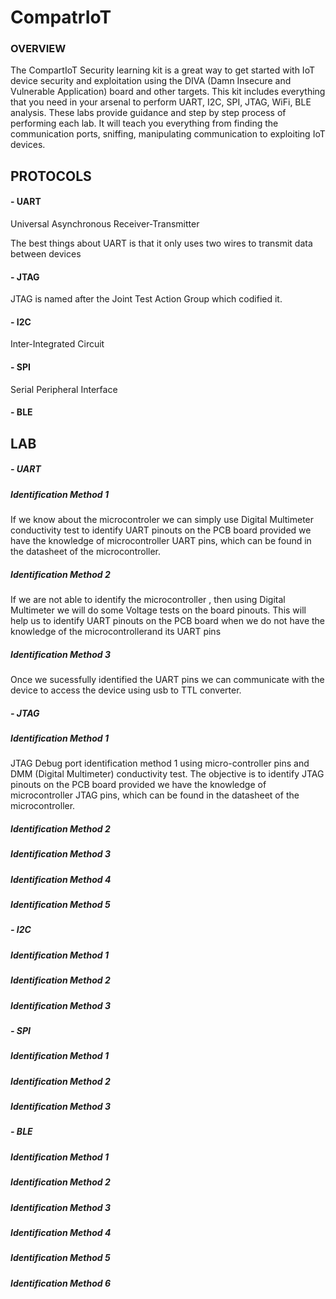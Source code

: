<h1>CompatrIoT</h1>

<h3>OVERVIEW</h3>

The CompartIoT Security learning kit is a great way to get started with IoT device security and exploitation using the DIVA (Damn Insecure and Vulnerable Application) board and other targets. This kit includes everything that you need in your arsenal to perform UART, I2C, SPI, JTAG, WiFi, BLE analysis. These labs provide guidance and step by step process of performing each lab. It will teach you everything from finding the communication ports, sniffing, manipulating communication to exploiting IoT devices.

<h2>PROTOCOLS</h2>


<h4> - UART </h4>

<p>Universal Asynchronous Receiver-Transmitter
    
<p>The best things about UART is that it only uses two wires to transmit data between devices
<p>
    
<h4> - JTAG </h4>

<p>JTAG is named after the Joint Test Action Group which codified it.

<p>
    
<p>
    
<h4> - I2C </h4>

<p>Inter-Integrated Circuit

<p>

<p>  
    
<h4> - SPI </h4>

<p> Serial Peripheral Interface
    
<p>
    
<p>
    
<h4> - BLE </h4>

<p>
    
<h2>LAB</h2>


<h5> - UART </h5>

<h5>Identification Method 1</h5>
                    
<p>If we know about the microcontroler we can simply use Digital Multimeter conductivity test to identify UART pinouts on the PCB board provided we have the knowledge of microcontroller UART pins, which can be found in the datasheet of the microcontroller.

<h5>Identification Method 2</h5>
                    
<p>If we are not able to identify the microcontroller , then using Digital Multimeter we will do some Voltage tests on the board pinouts. This will help us to identify UART pinouts on the PCB board when we do not have the knowledge of the microcontrollerand its UART pins 

<h5>Identification Method 3</h5>
                    
<p> Once we sucessfully identified the UART pins we can communicate with the device to access the device using usb to TTL converter. 

    
<h5> - JTAG </h5>

<h5>Identification Method 1</h5>
                    
<p>JTAG Debug port identification method 1 using micro-controller pins and DMM (Digital Multimeter) conductivity test. The objective is to identify JTAG pinouts on the PCB board provided we have the knowledge of microcontroller JTAG pins, which can be found in the datasheet of the microcontroller.

<h5>Identification Method 2</h5>
                    
<p>
    
<h5>Identification Method 3</h5>
                    
<p>
    
<h5>Identification Method 4</h5>
                    
<p>

<h5>Identification Method 5</h5>
                    
<p>
    
<h5> - I2C </h5>
<h5>Identification Method 1</h5>
                    
<p>
<h5>Identification Method 2</h5>
                    
<p>

<h5>Identification Method 3</h5>
                    
<p>
    
<h5> - SPI </h5>

<h5>Identification Method 1</h5>
                    
<p>
<h5>Identification Method 2</h5>
                    
<p>

<h5>Identification Method 3</h5>
                    
<p>
    
<h5> - BLE </h5>

<h5>Identification Method 1</h5>
                    
<p>
<h5>Identification Method 2</h5>
                    
<p>

<h5>Identification Method 3</h5>
                    
<p>
    <h5>Identification Method 4</h5>
                    
<p>

<h5>Identification Method 5</h5>
                    
<p>
    
<h5>Identification Method 6</h5>
                    
<p>


 
